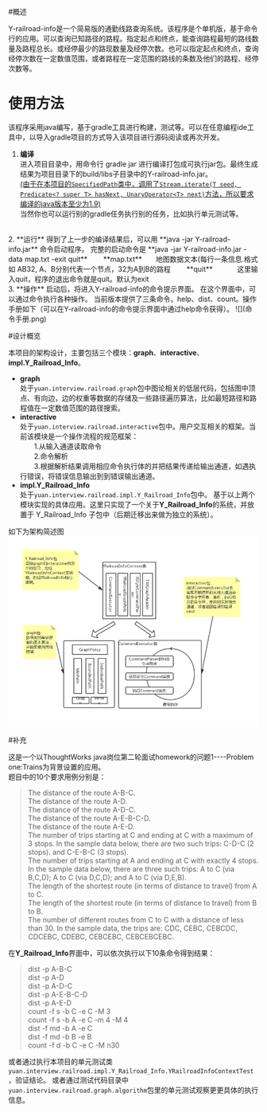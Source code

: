#概述

Y-railroad-info是一个简易版的通勤线路查询系统。该程序是个单机版，基于命令行的应用。可以查询已知路径的路程。指定起点和终点，能查询路程最短的路线数量及路程总长。或经停最少的路现数量及经停次数。也可以指定起点和终点，查询经停次数在一定数值范围，或者路程在一定范围的路线的条数及他们的路程、经停次数等。

# 使用方法

该程序采用java编写，基于gradle工具进行构建，测试等。可以在任意编程ide工具中，以导入gradle项目的方式导入该项目进行源码阅读或再次开发。

1. **编译**  
进入项目目录中，用命令行 gradle jar 进行编译打包成可执行jar包。最终生成结果为项目目录下的build/libs子目录中的Y-railroad-info.jar。  
<u>(由于在本项目的`SpecifiedPath`类中，调用了`Stream.iterate(T seed, Predicate<? super T> hasNext, UnaryOperator<T> next)`方法，所以要求编译的java版本至少为1.9)</u>  
当然你也可以运行别的gradle任务执行别的任务，比如执行单元测试等。  
<br />
2. **运行**  
得到了上一步的编译结果后，可以用 **java -jar Y-railroad-info.jar** 命令启动程序。  
完整的启动命令是 **java -jar Y-railroad-info.jar -data map.txt -exit quit**  
&emsp;&emsp;**map.txt**&emsp;&emsp;地图数据文本(每行一条信息.格式如 AB32, A、B分别代表一个节点，32为A到B的路程  
&emsp;&emsp;**quit**&emsp;&emsp;&emsp;&ensp;这里输入quit，程序的退出命令就是quit。默认为exit  
<br />
3. **操作**  
启动后，将进入Y-railroad-info的命令提示界面。  
在这个界面中，可以通过命令执行各种操作。  
当前版本提供了三条命令，help、dist、count。操作手册如下（可以在Y-railroad-info的命令提示界面中通过help命令获得）。  
![](命令手册.png)

#设计概览

本项目的架构设计，主要包括三个模块：**graph**、**interactive**、**impl.Y_Railroad_Info**。  
+ **graph**  
处于`yuan.interview.railroad.graph`包中图论相关的低层代码，包括图中顶点、有向边，边的权重等数据的存储及一些路径遍历算法，比如最短路径和路程值在一定数值范围的路径搜索。  
+ **interactive**  
处于`yuan.interview.railroad.interactive`包中。用户交互相关的框架。当前该模块是一个操作流程的规范框架：  
&emsp;&emsp;1.从输入通道读取命令  
&emsp;&emsp;2.命令解析  
&emsp;&emsp;3.根据解析结果调用相应命令执行体的并把结果传递给输出通道，如遇执行错误，将错误信息输出到到错误输出通道。  
+ **impl.Y_Railroad_Info**  
处于`yuan.interview.railroad.impl.Y_Railroad_Info`包中。
基于以上两个模块实现的具体应用。这里只实现了一个关于**Y_Railroad_Info**的系统，并放置于	Y_Railroad_Info	子包中（后期迁移出来做为独立的系统）。

如下为架构简述图  
![](Y-railroad-info架构.png)

#补充

这是一个以ThoughtWorks java岗位第二轮面试homework的问题1----Problem one:Trains为背景设置的应用。  
题目中的10个要求用例分别是：
>The distance of the route A-B-C.  
The distance of the route A-D.  
The distance of the route A-D-C.  
The distance of the route A-E-B-C-D.  
The distance of the route A-E-D.  
The number of trips starting at C and ending at C with a maximum of 3 stops.  In the sample data below, there are two such trips: C-D-C (2 stops). and C-E-B-C (3 stops).  
The number of trips starting at A and ending at C with exactly 4 stops.  In the sample data below, there are three such trips: A to C (via B,C,D); A to C (via D,C,D); and A to C (via D,E,B).  
The length of the shortest route (in terms of distance to travel) from A to C.  
The length of the shortest route (in terms of distance to travel) from B to B.  
The number of different routes from C to C with a distance of less than 30.  In the sample data, the trips are: CDC, CEBC, CEBCDC, CDCEBC, CDEBC, CEBCEBC, CEBCEBCEBC.  

在**Y_Railroad_Info**界面中，可以依次执行以下10条命令得到结果：  
>dist -p A-B-C  
dist -p A-D  
dist -p A-D-C  
dist -p A-E-B-C-D  
dist -p A-E-D  
count -f s -b C -e C -M 3  
count -f s -b A -e C -m 4 -M 4  
dist -f md -b A -e C  
dist -f md -b B -e B  
count -f d -b C -e C -M n30  

或者通过执行本项目的单元测试类`yuan.interview.railroad.impl.Y_Railroad_Info.YRailroadInfoContextTest`，验证结论。
或者通过测试代码目录中`yuan.interview.railroad.graph.algorithm`包里的单元测试观察更更具体的执行信息。